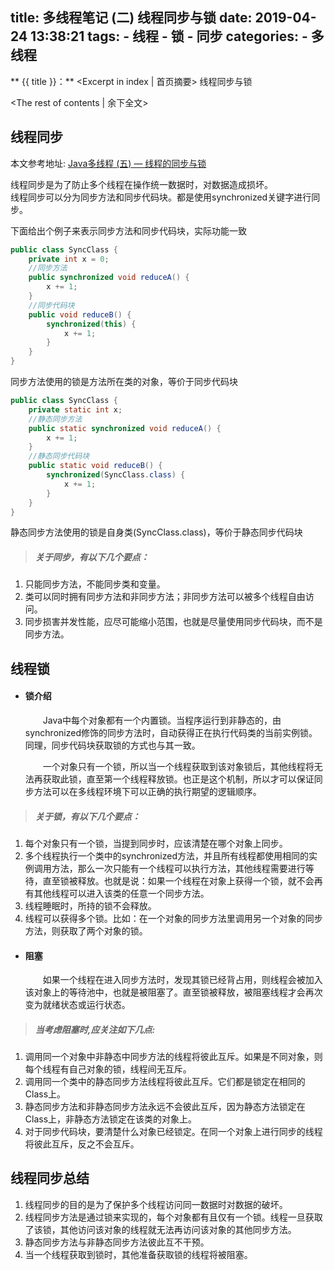 title: 多线程笔记 (二) 线程同步与锁
date: 2019-04-24 13:38:21
tags: 
	- 线程
	- 锁
	- 同步
categories:
	- 多线程
---
** {{ title }}：** <Excerpt in index | 首页摘要>
线程同步与锁
<!-- more -->
<The rest of contents | 余下全文>

## 线程同步

本文参考地址: [Java多线程 (五) — 线程的同步与锁](http://cmsblogs.com/?p=1278)



线程同步是为了防止多个线程在操作统一数据时，对数据造成损坏。  
线程同步可以分为同步方法和同步代码块。都是使用synchronized关键字进行同步。

下面给出个例子来表示同步方法和同步代码块，实际功能一致
```  java
public class SyncClass {
    private int x = 0;
    //同步方法
    public synchronized void reduceA() {
        x += 1;
    }
    //同步代码块
    public void reduceB() {
        synchronized(this) {
            x += 1;
        }
    }
}
```

同步方法使用的锁是方法所在类的对象，等价于同步代码块

```java
public class SyncClass {
    private static int x;
    //静态同步方法
    public static synchronized void reduceA() {
        x += 1;
    }
    //静态同步代码块
    public static void reduceB() { 
        synchronized(SyncClass.class) {
            x += 1;
        }
    }
}
```

静态同步方法使用的锁是自身类(SyncClass.class)，等价于静态同步代码块

> ##### 关于同步，有以下几个要点：  

1. 只能同步方法，不能同步类和变量。
2. 类可以同时拥有同步方法和非同步方法；非同步方法可以被多个线程自由访问。
3. 同步损害并发性能，应尽可能缩小范围，也就是尽量使用同步代码块，而不是同步方法。

## 线程锁

+ #### 锁介绍

  &emsp;&emsp;Java中每个对象都有一个内置锁。当程序运行到非静态的，由synchronized修饰的同步方法时，自动获得正在执行代码类的当前实例锁。同理，同步代码块获取锁的方式也与其一致。

  &emsp;&emsp;一个对象只有一个锁，所以当一个线程获取到该对象锁后，其他线程将无法再获取此锁，直至第一个线程释放锁。也正是这个机制，所以才可以保证同步方法可以在多线程环境下可以正确的执行期望的逻辑顺序。

> #####  关于锁，有以下几个要点：  

1. 每个对象只有一个锁，当提到同步时，应该清楚在哪个对象上同步。
2. 多个线程执行一个类中的synchronized方法，并且所有线程都使用相同的实例调用方法，那么一次只能有一个线程可以执行方法，其他线程需要进行等待，直至锁被释放。也就是说：如果一个线程在对象上获得一个锁，就不会再有其他线程可以进入该类的任意一个同步方法。
4. 线程睡眠时，所持的锁不会释放。
5. 线程可以获得多个锁。比如：在一个对象的同步方法里调用另一个对象的同步方法，则获取了两个对象的锁。

+ #### 阻塞

  &emsp;&emsp;如果一个线程在进入同步方法时，发现其锁已经背占用，则线程会被加入该对象上的等待池中，也就是被阻塞了。直至锁被释放，被阻塞线程才会再次变为就绪状态或运行状态。

> ##### 当考虑阻塞时,应关注如下几点: 

1. 调用同一个对象中非静态中同步方法的线程将彼此互斥。如果是不同对象，则每个线程有自己对象的锁，线程间无互斥。
2. 调用同一个类中的静态同步方法线程将彼此互斥。它们都是锁定在相同的Class上。
3. 静态同步方法和非静态同步方法永远不会彼此互斥，因为静态方法锁定在Class上，非静态方法锁定在该类的对象上。
4. 对于同步代码块，要清楚什么对象已经锁定。在同一个对象上进行同步的线程将彼此互斥，反之不会互斥。

## 线程同步总结

1. 线程同步的目的是为了保护多个线程访问同一数据时对数据的破坏。
2. 线程同步方法是通过锁来实现的，每个对象都有且仅有一个锁。线程一旦获取了该锁，其他访问该对象的线程就无法再访问该对象的其他同步方法。
3. 静态同步方法与非静态同步方法彼此互不干预。
4. 当一个线程获取到锁时，其他准备获取锁的线程将被阻塞。